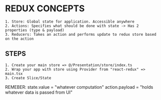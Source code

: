 # REDUX CONCEPTS
    1. Store: Global state for application. Accessible anywhere
    2. Actions: Specifies what should be done with state -> Has 2 properties (type & payload)
    3. Reducers: Takes an action and performs update to redux store based on the action

## STEPS
    1. Create your main store => @/Presentation/store/index.ts
    2. Wrap your app with store using Provider from "react-redux" => main.tsx
    3. Create Slice/State

REMEBER: state.value = "whatever computation"
        action.payload = "holds whatever data is passed from UI"